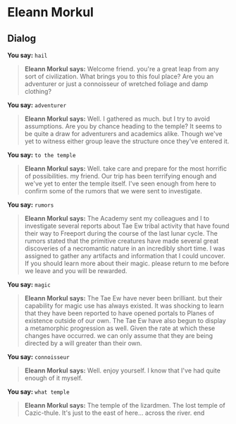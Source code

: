 # Eleann Morkul
## Dialog

**You say:** `hail`



>**Eleann Morkul says:** Welcome friend. you're a great leap from any sort of civilization.  What brings you to this foul place? Are you an adventurer or just a connoisseur of wretched foliage and damp clothing?

**You say:** `adventurer`



>**Eleann Morkul says:** Well. I gathered as much. but I try to avoid assumptions.  Are you by chance heading to the temple?  It seems to be quite a draw for adventurers and academics alike.  Though we've yet to witness either group leave the structure once they've entered it.

**You say:** `to the temple`



>**Eleann Morkul says:** Well. take care and prepare for the most horrific of possibilities. my friend.  Our trip has been terrifying enough and we've yet to enter the temple itself.  I've seen enough from here to confirm some of the rumors that we were sent to investigate.

**You say:** `rumors`



>**Eleann Morkul says:** The Academy sent my colleagues and I to investigate several reports about Tae Ew tribal activity that have found their way to Freeport during the course of the last lunar cycle.  The rumors stated that the primitive creatures have made several great discoveries of a necromantic nature in an incredibly short time.  I was assigned to gather any artifacts and information that I could uncover.  If you should learn more about their magic. please return to me before we leave and you will be rewarded.

**You say:** `magic`



>**Eleann Morkul says:** The Tae Ew have never been brilliant. but their capability for magic use has always existed.  It was shocking to learn that they have been reported to have opened portals to Planes of existence outside of our own.  The Tae Ew have also begun to display a metamorphic progression as well.  Given the rate at which these changes have occurred. we can only assume that they are being directed by a will greater than their own.

**You say:** `connoisseur`



>**Eleann Morkul says:** Well. enjoy yourself.  I know that I've had quite enough of it myself.

**You say:** `what temple`



>**Eleann Morkul says:** The temple of the lizardmen.  The lost temple of Cazic-thule. It's just to the east of here... across the river.
end

